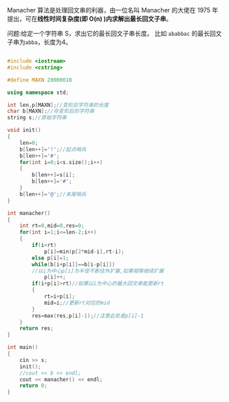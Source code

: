 
Manacher 算法是处理回文串的利器，由一位名叫 Manacher 的大佬在 1975 年提出，可在**线性时间复杂度(即 O(n) )内求解出最长回文子串**。

问题:给定一个字符串 S，求出它的最长回文子串长度。
比如 `ababbac` 的最长回文子串为`abba`，长度为4。



```cpp

#include <iostream>
#include <cstring>

#define MAXN 20000010

using namespace std;

int len,p[MAXN];//变形后字符串的长度
char b[MAXN];//存变形后的字符串
string s;//原始字符串

void init()
{
    len=0;
    b[len++]='!';//起点哨兵
    b[len++]='#';
    for(int i=0;i<s.size();i++)
    {
        b[len++]=s[i];
        b[len++]='#';
    }
    b[len++]='@';//末尾哨兵
}

int manacher()
{
    int rt=0,mid=0,res=0;
    for(int i=1;i<=len-2;i++)
    {
        if(i<rt)
            p[i]=min(p[2*mid-i],rt-i);
        else p[i]=1;
        while(b[i+p[i]]==b[i-p[i]])
        //以i为中心p[i]为半径不断往外扩展,如果相等继续扩展
            p[i]++;
        if(i+p[i]>rt)//如果以i为中心的最大回文串能更新rt
        {
            rt=i+p[i];
            mid=i;//更新rt对应的mid
        }
        res=max(res,p[i]-1);//注意此处是p[i]-1
    }
    return res;   
}

int main()
{
    cin >> s;
    init();
    //cout << b << endl;
    cout << manacher() << endl;
    return 0;
}

```